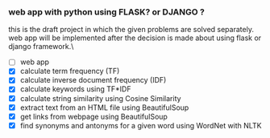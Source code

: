 ### web app with python using FLASK? or DJANGO ? 

this is the draft project in which the given problems are solved separately.\
web app will be implemented after the decision is made about using flask or django framework.\


- [ ] web app
- [x] calculate term frequency (TF)
- [x] calculate inverse document frequency (IDF)
- [x] calculate keywords using TF*IDF 
- [x] calculate string similarity using Cosine Similarity
- [x] extract text from an HTML file using BeautifulSoup
- [x] get links from webpage using BeautifulSoup
- [x] find synonyms and antonyms for a given word using WordNet with NLTK
